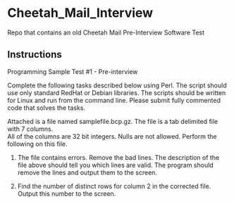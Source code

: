 # Cheetah_Mail_Interview

Repo that contains an old Cheetah Mail Pre-Interview Software Test

## Instructions

Programming Sample Test #1 - Pre-interview

Complete the following tasks described below using Perl.  The script should use
only standard RedHat or Debian libraries.  The scripts should be written for Linux and run from
the command line.  Please submit fully commented code that solves the tasks.

Attached is a file named samplefile.bcp.gz.  The file is a tab delimited file with 7 columns.  
All of the columns are 32 bit integers.  Nulls are not allowed.  Perform the following on this file.

1) The file contains errors.  Remove the bad lines.  The description of the file above should tell you which lines are valid.  The program should remove the lines and output them to the screen.

2) Find the number of distinct rows for column 2 in the corrected file.  Output this number to the screen.

